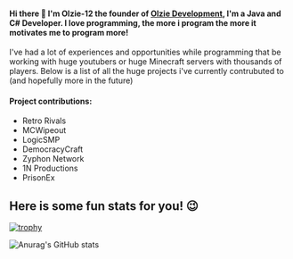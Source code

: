 #### Hi there 👋 I'm Olzie-12 the founder of [Olzie Development](https://olziedev.com), I'm a Java and C# Developer. I love programming, the more i program the more it motivates me to program more!

I've had a lot of experiences and opportunities while programming that be working with huge youtubers or huge Minecraft servers with thousands of players.
Below is a list of all the huge projects i've currently contrubuted to (and hopefully more in the future)


#### Project contributions:
- Retro Rivals
- MCWipeout
- LogicSMP
- DemocracyCraft
- Zyphon Network
- 1N Productions
- PrisonEx

## Here is some fun stats for you! 😉
[![trophy](https://github-profile-trophy.vercel.app/?username=olzie-12&theme=onedark)](https://github.com/ryo-ma/github-profile-trophy)

![Anurag's GitHub stats](https://github-readme-stats.vercel.app/api?username=Olzie-12&show_icons=true&theme=midnight-purple)
